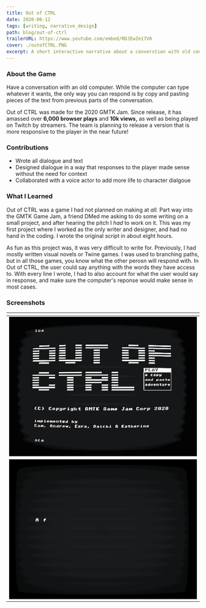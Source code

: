 ```yaml
---
title: Out of CTRL
date: 2020-06-12
tags: [writing, narrative_design]
path: blog/out-of-ctrl
trailerURL: https://www.youtube.com/embed/RDJEwZe17V0
cover: ./outofCTRL.PNG
excerpt: A short interactive narrative about a converstion with old computer
---
```


### About the Game

Have a conversation with an old computer. While the computer can type whatever it wants, the only way you can respond is by copy and pasting pieces of the text from previous parts of the conversation.

Out of CTRL was made for the 2020 GMTK Jam. Since release, it has amassed over **6,000 browser plays** and **10k views,** as well as being played on Twitch by streamers. The team is planning to release a version that is more responsive to the player in the near future!

### Contributions

- Wrote all dialogue and text
- Designed dialogue in a way that responses to the player made sense without the need for context
- Collaborated with a voice actor to add more life to character dialgoue

### What I Learned

Out of CTRL was a game I had not planned on making at *all.* Part way into the GMTK Game Jam, a friend DMed me asking to do some writing on a small project, and after hearing the pitch I *had* to work on it. This was my first project where I worked as the only writer and designer, and had no hand in the coding. I wrote the original script in about eight hours.

As fun as this project was, it was very difficult to write for. Previously, I had mostly written visual novels or Twine games. I was used to branching paths, but in all those games, you know what the other perosn will respond with. In Out of CTRL, the user could say anything with the words they have access to. With every line I wrote, I had to also account for what the user would say in response, and make sure the computer's reponse would make sense in most cases.

### Screenshots

| <div style="width:40%" ></div>  |
| ------------------------------- |
| ![](./Images/screencap_one.gif) |
| ![](./Images/screencap_two.gif) |
